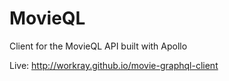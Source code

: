 # MovieQL

Client for the MovieQL API built with Apollo

Live: http://workray.github.io/movie-graphql-client